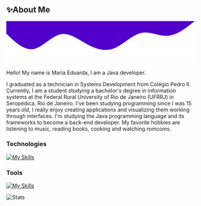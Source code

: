 ## ✨About Me

<img src="images/wave.svg" alt="SVG de onda">
<br>

Hello! My name is Maria Eduarda, I am a Java developer.

I graduated as a technician in Systems Development from Colégio Pedro II. Currently, I am a student studying a bachelor's degree in information systems at the Federal Rural University of Rio de Janeiro (UFRRJ) in Seropédica, Rio de Janeiro. I've been studying programming since I was 15 years old, I really enjoy creating applications and visualizing them working through interfaces. I'm studying the Java programming language and its frameworks to become a back-end developer. My favorite hobbies are listening to music, reading books, cooking and watching romcoms.

### Technologies

[![My Skills](https://skillicons.dev/icons?i=java,spring,hibernate,js,html,css)](https://skillicons.dev)

### Tools

[![My Skills](https://skillicons.dev/icons?i=postman,vscode,eclipse,maven,git)](https://skillicons.dev)

![Stats](https://github-readme-stats.vercel.app/api/top-langs/?username=mariamourie&theme=midnight-purple&hide_border=false&include_all_commits=true&count_private=true&layout=compact)
